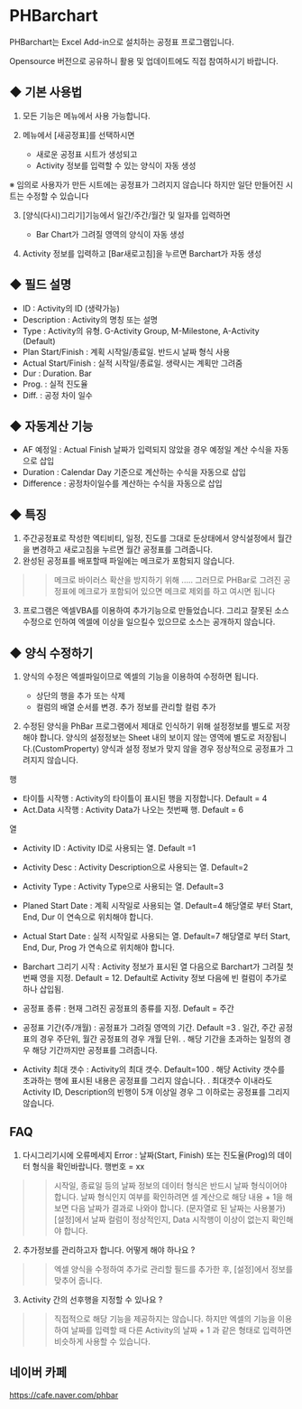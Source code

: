 PHBarchart
========

PHBarchart는 Excel Add-in으로 설치하는 공정표 프로그램입니다.

Opensource 버전으로 공유하니 활용 및 업데이트에도 직접 참여하시기 바랍니다.


## ◆ 기본 사용법

1. 모든 기능은 메뉴에서 사용 가능합니다.

2. 메뉴에서 [새공정표]를 선택하시면 
   - 새로운 공정표 시트가 생성되고
   - Activity 정보를 입력할 수 있는 양식이 자동 생성
  
  ※ 임의로 사용자가 만든 시트에는 공정표가 그려지지 않습니다
      하지만 일단 만들어진 시트는 수정할 수 있습니다

3. [양식(다시)그리기]기능에서 일간/주간/월간 및 일자를 입력하면
   - Bar Chart가 그려질 영역의 양식이 자동 생성

4. Activity 정보를 입력하고 [Bar새로고침]을 누르면 Barchart가 자동 생성

## ◆ 필드 설명
  - ID : Activity의 ID (생략가능)
  - Description : Activity의 명칭 또는 설명
  - Type : Activity의 유형. 
           G-Activity Group, M-Milestone, A-Activity (Default)
  - Plan Start/Finish : 계획 시작일/종료일. 반드시 날짜 형식 사용
  - Actual Start/Finish : 실적 시작일/종료일. 생략시는 계획만 그려줌
  - Dur : Duration. Bar
  - Prog. : 실적 진도율
  - Diff. : 공정 차이 일수

## ◆ 자동계산 기능
- AF 예정일 : Actual Finish 날짜가 입력되지 않았을 경우 예정일 계산 수식을 자동으로 삽입
- Duration : Calendar Day 기준으로 계산하는 수식을 자동으로 삽입
- Difference : 공정차이일수를 계산하는 수식을 자동으로 삽입


## ◆ 특징 
1. 주간공정표로 작성한 엑티비티, 일정, 진도를 그대로 둔상태에서 양식설정에서 월간을 변경하고 
    새로고침을 누르면 월간 공정표를 그려줍니다.
2. 완성된 공정표를 배포할때 파일에는 메크로가 포함되지 않습니다.
  >> 메크로 바이러스 확산을 방지하기 위해 .....
      그러므로 PHBar로 그려진 공정표에 메크로가 포함되어 있으면 
      메크로 제외를 하고 여시면 됩니다
3. 프로그램은 엑셀VBA를 이용하여 추가기능으로 만들었습니다.
  그리고 잘못된 소스 수정으로 인하여 엑셀에 이상을 일으킬수 있으므로
  소스는 공개하지 않습니다.

## ◆  양식 수정하기

1. 양식의 수정은 엑셀파일이므로 엑셀의 기능을 이용하여 수정하면 됩니다.
   - 상단의 행을 추가 또는 삭제
   - 컬럼의 배열 순서를 변경. 추가 정보를 관리할 컬럼 추가

2. 수정된 양식을 PhBar 프로그램에서 제대로 인식하기 위해 설정정보를 별도로 저장해야 합니다.
   양식의 설정정보는 Sheet 내의 보이지 않는 영역에 별도로 저장됩니다.(CustomProperty)
   양식과 설정 정보가 맞지 않을 경우 정상적으로 공정표가 그려지지 않습니다.

  행
  - 타이틀 시작행 : Activity의 타이틀이 표시된 행을 지정합니다. Default = 4
  - Act.Data 시작행 : Activity Data가 나오는 첫번째 행. Default = 6

  열
  - Activity ID : Activity ID로 사용되는 열. Default =1
  - Activity Desc : Activity Description으로 사용되는 열. Default=2
  - Activity Type : Activity Type으로 사용되는 열. Default=3
  - Planed Start Date : 계획 시작일로 사용되는 열. Default=4
         해당열로 부터 Start, End, Dur 이 연속으로 위치해야 합니다.
  - Actual Start Date : 실적 시작일로 사용되는 열. Default=7
         해당열로 부터 Start, End, Dur, Prog 가 연속으로 위치해야 합니다.
  - Barchart 그리기 시작 : Activity 정보가 표시된 열 다음으로 Barchart가 그려질 첫번째 영을 지정. 
        Default = 12. Default로 Activity 정보 다음에 빈 컬럼이 추가로 하나 삽입됨.  

  - 공정표 종류 : 현재 그려진 공정표의 종류를 지정. Default = 주간
  - 공정표 기간(주/개월) : 공정표가 그려질 영역의 기간. Default =3
      . 일간, 주간 공정표의 경우 주단위, 월간 공정표의 경우 개월 단위.
      . 해당 기간을 초과하는 일정의 경우 해당 기간까지만 공정표를 그려줍니다.
  - Activity 최대 갯수 : Activity의 최대 갯수. Default=100
      . 해당 Activity 갯수를 초과하는 행에 표시된 내용은 공정표를 그리지 않습니다.
      . 최대갯수 이내라도 Activity ID, Description의 빈행이 5개 이상일 경우 
        그 이하로는 공정표를 그리지 않습니다.

## FAQ

1.  다시그리기시에 오류메세지
   Error : 날짜(Start, Finish) 또는 진도율(Prog)의 데이터 형식을 확인바랍니다. 행번호 = xx

>>  시작일, 종료일 등의 날짜 정보의 데이터 형식은 반드시 날짜 형식이어야 합니다.
   날짜 형식인지 여부를 확인하려면 셀 계산으로 해당 내용 + 1을 해보면 다음 날짜가 결과로 나와야 합니다. (문자열로 된 날짜는 사용불가)
>> [설정]에서 날짜 컬럼이 정상적인지, Data 시작행이 이상이 없는지 확인해야 합니다.

2. 추가정보를 관리하고자 합니다. 어떻게 해야 하나요 ?

>> 엑셀 양식을 수정하여 추가로 관리할 필드를 추가한 후, [설정]에서 정보를 맞추어 줍니다.

3. Activity 간의 선후행을 지정할 수 있나요 ?

>> 직접적으로 해당 기능을 제공하지는 않습니다. 
  하지만 엑셀의 기능을 이용하여 날짜를 입력할 때 다른 Activity의 날짜 + 1 과 같은 형태로 입력하면 비슷하게 사용할 수 있습니다.

## 네이버 카페

https://cafe.naver.com/phbar
